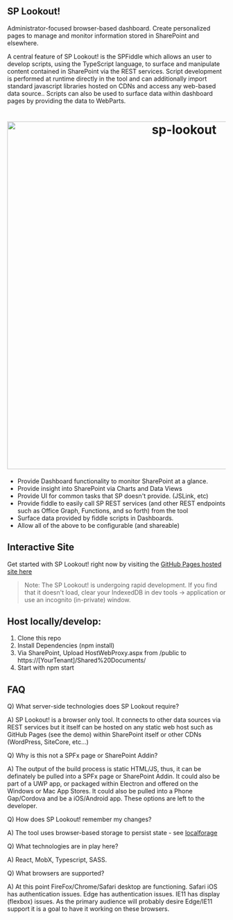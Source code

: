 SP Lookout!
---

Administrator-focused browser-based dashboard. Create personalized pages to manage and monitor information stored in SharePoint and elsewhere.

A central feature of SP Lookout! is the SPFiddle which allows an user to develop scripts, using the TypeScript language, to surface and manipulate content contained in SharePoint via the REST services. Script development is performed at runtime directly in the tool and can additionally import standard javascript libraries hosted on CDNs and access any web-based data source.. Scripts can also be used to surface data within dashboard pages by providing the data to WebParts.

<h1 align="center">
	<img width="800" src="https://raw.githubusercontent.com/beyond-sharepoint/sp-lookout/master/sp-lookout.gif" alt="sp-lookout">
</h1>


- Provide Dashboard functionality to monitor SharePoint at a glance.
- Provide insight into SharePoint via Charts and Data Views
- Provide UI for common tasks that SP doesn't provide. (JSLink, etc)
- Provide fiddle to easily call SP REST services (and other REST endpoints such as Office Graph, Functions, and so forth) from the tool
- Surface data provided by fiddle scripts in Dashboards.
- Allow all of the above to be configurable (and shareable)

Interactive Site
---
Get started with SP Lookout! right now by visiting the [GitHub Pages hosted site here](https://beyond-sharepoint.github.io/sp-lookout/#/)

>Note: The SP Lookout! is undergoing rapid development. If you find that it doesn't load, clear your IndexedDB in dev tools -> application or use an incognito (in-private) window.

Host locally/develop: 
---

1. Clone this repo
2. Install Dependencies (npm install)
3. Via SharePoint, Upload HostWebProxy.aspx from /public to https://[YourTenant]/Shared%20Documents/
4. Start with npm start

FAQ
---

Q) What server-side technologies does SP Lookout require?

A) SP Lookout! is a browser only tool. It connects to other data sources via REST services but it itself can be hosted on any static web host such as GitHub Pages (see the demo) within SharePoint itself or other CDNs (WordPress, SiteCore, etc...)

Q) Why is this not a SPFx page or SharePoint Addin?

A) The output of the build process is static HTML/JS, thus, it can be definately be pulled into a SPFx page or SharePoint Addin. It could also be part of a UWP app, or packaged within Electron and offered on the Windows or Mac App Stores. It could also be pulled into a Phone Gap/Cordova and be a iOS/Android app. These options are left to the developer.

Q) How does SP Lookout! remember my changes?

A) The tool uses browser-based storage to persist state - see [localforage](https://github.com/localForage/localForage)

Q) What technologies are in play here?

A) React, MobX, Typescript, SASS.

Q) What browsers are supported?

A) At this point FireFox/Chrome/Safari desktop are functioning. Safari iOS has authentication issues. Edge has authentication issues. IE11 has display (flexbox) issues. As the primary audience will probably desire Edge/IE11 support it is a goal to have it working on these browsers.
